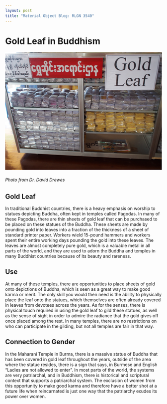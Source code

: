 ```yaml
---
layout: post
title: "Material Object Blog: RLGN 3540"
---
```

# Gold Leaf in Buddhism

![Gold Leaf for Sale.](https://github.com/brennana04/Blog-Assignment/blob/master/assets/IMG_1354.jpeg) 
###### Photo from Dr. David Drewes

## Gold Leaf
In traditional Buddhist countries, there is a heavy emphasis on worship to statues depicting Buddha, often kept in temples called Pagodas. In many of these Pagodas, there are thin sheets of gold leaf that can be purchased to be placed on these statues of the Buddha. These sheets are made by pounding gold into leaves into a fraction of the thickness of a sheet of standard printer paper. Workers wield 15-pound hammers and workers spent their entire working days pounding the gold into these leaves.  The leaves are almost completely pure gold, which is a valuable metal in all parts of the world, and they are used to adorn the Buddha and temples in many Buddhist countries because of its beauty and rareness.
## Use 
 At many of these temples, there are opportunities to place sheets of gold onto depictions of Buddha, which is seen as a great way to make good karma or merit. The only skill you would then need is the ability to physically place the leaf onto the statues, which themselves are often already covered in leaves from devotees across the years. As for the senses, there is physical touch required in using the gold leaf to gild these statues, as well as the sense of sight in order to admire the radiance that the gold gives off once placed among the rest. In many temples, there are no restrictions on who can participate in the gilding, but not all temples are fair in that way.

## Connection to Gender
In the Maharani Temple in Burma, there is a massive statue of Buddha that has been covered in gold leaf throughout the years, outside of the area where the statue resides, there is a sign that says, in Burmese and English “Ladies are not allowed to enter”. In most parts of the world, the systems are very patriarchal, and in Buddhism, there is historical and scriptural context that supports a patriarchal system. The exclusion of women from this opportunity to make good karma and therefore have a better shot at a future life when reincarnated is just one way that the patriarchy exudes its power over women. 






















